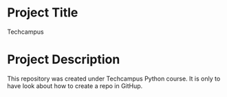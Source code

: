 # Project Title
Techcampus

# Project Description

This repository was created under Techcampus Python course.
It is only to have look about how to create a repo in GitHup.
